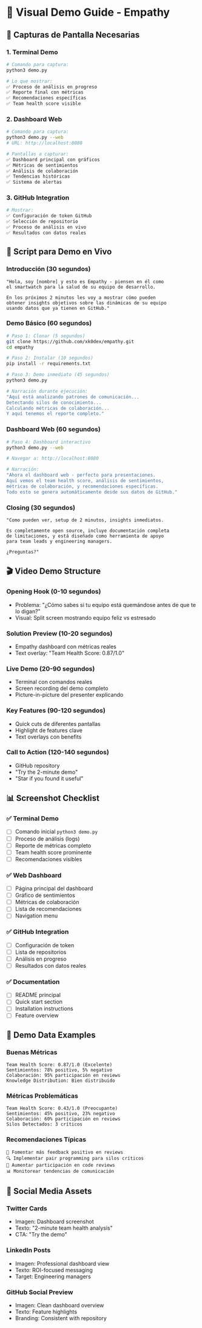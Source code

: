 # 📸 Visual Demo Guide - Empathy

## 🎯 **Capturas de Pantalla Necesarias**

### 1. **Terminal Demo**
```bash
# Comando para captura:
python3 demo.py

# Lo que mostrar:
✅ Proceso de análisis en progreso
✅ Reporte final con métricas
✅ Recomendaciones específicas
✅ Team health score visible
```

### 2. **Dashboard Web** 
```bash
# Comando para captura:
python3 demo.py --web
# URL: http://localhost:8080

# Pantallas a capturar:
✅ Dashboard principal con gráficos
✅ Métricas de sentimientos
✅ Análisis de colaboración
✅ Tendencias históricas
✅ Sistema de alertas
```

### 3. **GitHub Integration**
```bash
# Mostrar:
✅ Configuración de token GitHub
✅ Selección de repositorio
✅ Proceso de análisis en vivo
✅ Resultados con datos reales
```

## 📝 **Script para Demo en Vivo**

### **Introducción (30 segundos)**
```
"Hola, soy [nombre] y esto es Empathy - piensen en él como 
el smartwatch para la salud de su equipo de desarrollo.

En los próximos 2 minutos les voy a mostrar cómo pueden 
obtener insights objetivos sobre las dinámicas de su equipo 
usando datos que ya tienen en GitHub."
```

### **Demo Básico (60 segundos)**
```bash
# Paso 1: Clonar (5 segundos)
git clone https://github.com/xk0dex/empathy.git
cd empathy

# Paso 2: Instalar (10 segundos)
pip install -r requirements.txt

# Paso 3: Demo inmediato (45 segundos)
python3 demo.py

# Narración durante ejecución:
"Aquí está analizando patrones de comunicación...
Detectando silos de conocimiento...
Calculando métricas de colaboración...
Y aquí tenemos el reporte completo."
```

### **Dashboard Web (60 segundos)**
```bash
# Paso 4: Dashboard interactivo
python3 demo.py --web

# Navegar a: http://localhost:8080

# Narración:
"Ahora el dashboard web - perfecto para presentaciones.
Aquí vemos el team health score, análisis de sentimientos,
métricas de colaboración, y recomendaciones específicas.
Todo esto se genera automáticamente desde sus datos de GitHub."
```

### **Closing (30 segundos)**
```
"Como pueden ver, setup de 2 minutos, insights inmediatos.

Es completamente open source, incluye documentación completa 
de limitaciones, y está diseñado como herramienta de apoyo 
para team leads y engineering managers.

¿Preguntas?"
```

## 🎬 **Video Demo Structure**

### **Opening Hook (0-10 segundos)**
- Problema: "¿Cómo sabes si tu equipo está quemándose antes de que te lo digan?"
- Visual: Split screen mostrando equipo feliz vs estresado

### **Solution Preview (10-20 segundos)**
- Empathy dashboard con métricas reales
- Text overlay: "Team Health Score: 0.87/1.0"

### **Live Demo (20-90 segundos)**
- Terminal con comandos reales
- Screen recording del demo completo
- Picture-in-picture del presenter explicando

### **Key Features (90-120 segundos)**
- Quick cuts de diferentes pantallas
- Highlight de features clave
- Text overlays con benefits

### **Call to Action (120-140 segundos)**
- GitHub repository
- "Try the 2-minute demo"
- "Star if you found it useful"

## 📊 **Screenshot Checklist**

### ✅ **Terminal Demo**
- [ ] Comando inicial `python3 demo.py`
- [ ] Proceso de análisis (logs)
- [ ] Reporte de métricas completo
- [ ] Team health score prominente
- [ ] Recomendaciones visibles

### ✅ **Web Dashboard**
- [ ] Página principal del dashboard
- [ ] Gráfico de sentimientos
- [ ] Métricas de colaboración
- [ ] Lista de recomendaciones
- [ ] Navigation menu

### ✅ **GitHub Integration**
- [ ] Configuración de token
- [ ] Lista de repositorios
- [ ] Análisis en progreso
- [ ] Resultados con datos reales

### ✅ **Documentation**
- [ ] README principal
- [ ] Quick start section
- [ ] Installation instructions
- [ ] Feature overview

## 🎯 **Demo Data Examples**

### **Buenas Métricas**
```
Team Health Score: 0.87/1.0 (Excelente)
Sentimientos: 78% positivo, 5% negativo
Colaboración: 95% participación en reviews
Knowledge Distribution: Bien distribuido
```

### **Métricas Problemáticas**
```
Team Health Score: 0.43/1.0 (Preocupante)
Sentimientos: 45% positivo, 23% negativo
Colaboración: 60% participación en reviews
Silos Detectados: 3 críticos
```

### **Recomendaciones Típicas**
```
💬 Fomentar más feedback positivo en reviews
🔍 Implementar pair programming para silos críticos
🤝 Aumentar participación en code reviews
📊 Monitorear tendencias de comunicación
```

## 📱 **Social Media Assets**

### **Twitter Cards**
- Imagen: Dashboard screenshot
- Texto: "2-minute team health analysis"
- CTA: "Try the demo"

### **LinkedIn Posts**
- Imagen: Professional dashboard view
- Texto: ROI-focused messaging
- Target: Engineering managers

### **GitHub Social Preview**
- Imagen: Clean dashboard overview
- Texto: Feature highlights
- Branding: Consistent with repository